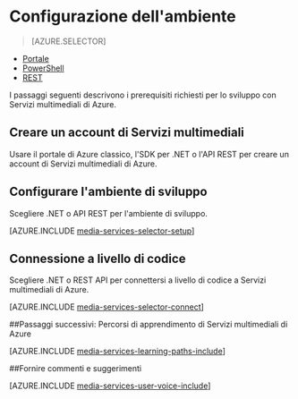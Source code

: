 <properties
	pageTitle="Configurare l’ambiente | Microsoft Azure"
	description="Configurazione dell'ambiente per lo sviluppo con Servizi multimediali di Azure"
	services="media-services"
	documentationCenter=""
	authors="Juliako"
	manager="erikre"
	editor=""/>

<tags
	ms.service="media-services"
	ms.workload="media"
	ms.tgt_pltfrm="na"
	ms.devlang="na"
	ms.topic="get-started-article"
	ms.date="09/26/2016"
	ms.author="juliako"/>

# Configurazione dell'ambiente

> [AZURE.SELECTOR]
- [Portale](media-services-create-account.md)
- [PowerShell](media-services-manage-with-powershell.md)
- [REST](https://msdn.microsoft.com/library/azure/dn167014.aspx) <a id="create_account"></a>

I passaggi seguenti descrivono i prerequisiti richiesti per lo sviluppo con Servizi multimediali di Azure.

## Creare un account di Servizi multimediali

Usare il portale di Azure classico, l'SDK per .NET o l'API REST per creare un account di Servizi multimediali di Azure.

<a id="setup_dev_env"></a>
## Configurare l'ambiente di sviluppo  

Scegliere .NET o API REST per l'ambiente di sviluppo.

[AZURE.INCLUDE [media-services-selector-setup](../../includes/media-services-selector-setup.md)]

<a id="connect"></a>
## Connessione a livello di codice

Scegliere .NET o REST API per connettersi a livello di codice a Servizi multimediali di Azure.

[AZURE.INCLUDE [media-services-selector-connect](../../includes/media-services-selector-connect.md)]


##Passaggi successivi: Percorsi di apprendimento di Servizi multimediali di Azure

[AZURE.INCLUDE [media-services-learning-paths-include](../../includes/media-services-learning-paths-include.md)]

##Fornire commenti e suggerimenti

[AZURE.INCLUDE [media-services-user-voice-include](../../includes/media-services-user-voice-include.md)]

<!---HONumber=AcomDC_0928_2016-->